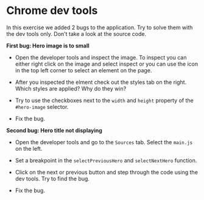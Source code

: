 # Chrome dev tools

In this exercise we added 2 bugs to the application. Try to solve them with the dev tools only. Don't take a look at the source code.

**First bug: Hero image is to small**

- Open the developer tools and inspect the image. To inspect you can either right click on the image and select inspect or you can use the icon in the top left corner to select an element on the page. 

- After you inspected the elment check out the styles tab on the right. Which styles are applied? Why do they win?

- Try to use the checkboxes next to the `width` and `height` property of the `#hero-image` selector.
- Fix the bug.



**Second bug: Hero title not displaying**

- Open the developer tools and go to the `Sources` tab. Select the `main.js` on the left.
- Set a breakpoint in the `selectPreviousHero` and `selectNextHero` function.

- Click on the next or previous button and step through the code using the dev tools. Try to find the bug.

- Fix the bug.